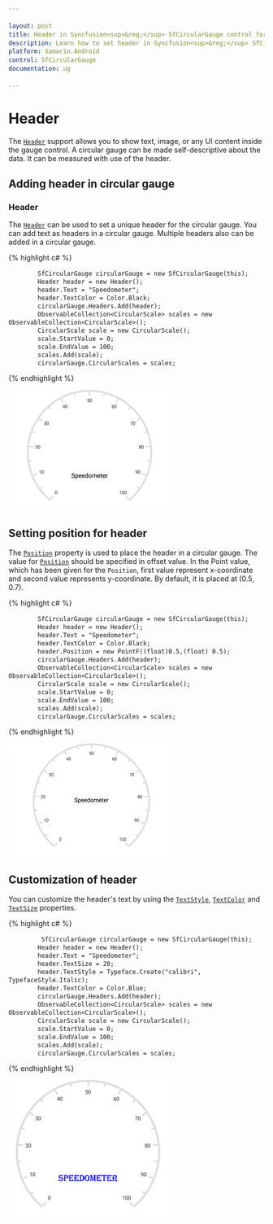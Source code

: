 ```yaml
---

layout: post
title: Header in Syncfusion<sup>&reg;</sup> SfCircularGauge control for Xamarin.Android 
description: Learn how to set header in Syncfusion<sup>&reg;</sup> SfCircularGauge control
platform: Xamarin.Android
control: SfCircularGauge
documentation: ug

---
```


# Header

The [`Header`](https://help.syncfusion.com/cr/xamarin-android/Com.Syncfusion.Gauges.SfCircularGauge.Header.html) support allows you to show text, image, or any UI content inside the gauge control. A circular gauge can be made self-descriptive about the data. It can be  measured with use of the header.

## Adding header in circular gauge

###  Header

The [`Header`](https://help.syncfusion.com/cr/xamarin-android/Com.Syncfusion.Gauges.SfCircularGauge.Header.html) can be used to set a unique header for the circular gauge. You can add text as headers in a circular gauge. Multiple headers also can be added in a circular gauge.

{% highlight c# %}

            SfCircularGauge circularGauge = new SfCircularGauge(this);
            Header header = new Header();
            header.Text = "Speedometer";
            header.TextColor = Color.Black;
            circularGauge.Headers.Add(header);
            ObservableCollection<CircularScale> scales = new ObservableCollection<CircularScale>();
            CircularScale scale = new CircularScale();
            scale.StartValue = 0;
            scale.EndValue = 100;
            scales.Add(scale);
            circularGauge.CircularScales = scales;

{% endhighlight %}

![](header_images/header.png)

##  Setting position for header

The [`Position`](https://help.syncfusion.com/cr/xamarin-android/Com.Syncfusion.Gauges.SfCircularGauge.Header.html#Com_Syncfusion_Gauges_SfCircularGauge_Header_Position) property is used to place the header in a circular gauge. The value for [`Position`](https://help.syncfusion.com/cr/xamarin-android/Com.Syncfusion.Gauges.SfCircularGauge.Header.html#Com_Syncfusion_Gauges_SfCircularGauge_Header_Position) should be specified in offset value. In the Point value, which has been given for the `Position`, first value represent x-coordinate and second value represents y-coordinate. By default, it is placed at (0.5, 0.7).

{% highlight c# %}

            SfCircularGauge circularGauge = new SfCircularGauge(this);
            Header header = new Header();
            header.Text = "Speedometer";
            header.TextColor = Color.Black;
            header.Position = new PointF((float)0.5,(float) 0.5);
            circularGauge.Headers.Add(header);
            ObservableCollection<CircularScale> scales = new ObservableCollection<CircularScale>();
            CircularScale scale = new CircularScale();
            scale.StartValue = 0;
            scale.EndValue = 100;
            scales.Add(scale);
            circularGauge.CircularScales = scales;
    
{% endhighlight %}

![](header_images/header-position.png)

##  Customization of header

You can customize the header's text by using the [`TextStyle`](https://help.syncfusion.com/cr/xamarin-android/Com.Syncfusion.Gauges.SfCircularGauge.Header.html#Com_Syncfusion_Gauges_SfCircularGauge_Header_TextStyle), [`TextColor`](https://help.syncfusion.com/cr/xamarin-android/Com.Syncfusion.Gauges.SfCircularGauge.Header.html#Com_Syncfusion_Gauges_SfCircularGauge_Header_TextColor) and [`TextSize`](https://help.syncfusion.com/cr/xamarin-android/Com.Syncfusion.Gauges.SfCircularGauge.Header.html#Com_Syncfusion_Gauges_SfCircularGauge_Header_TextSize) properties.

{% highlight c# %}

             SfCircularGauge circularGauge = new SfCircularGauge(this);
            Header header = new Header();
            header.Text = "Speedometer";
            header.TextSize = 20;
            header.TextStyle = Typeface.Create("calibri", TypefaceStyle.Italic);
            header.TextColor = Color.Blue;
            circularGauge.Headers.Add(header);
            ObservableCollection<CircularScale> scales = new ObservableCollection<CircularScale>();
            CircularScale scale = new CircularScale();
            scale.StartValue = 0;
            scale.EndValue = 100;
            scales.Add(scale);
            circularGauge.CircularScales = scales;
    
{% endhighlight %}

![](header_images/header-customise.png)
